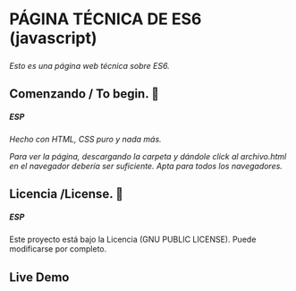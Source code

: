 # PÁGINA TÉCNICA DE ES6 (javascript)
##### 

_Esto es una página web técnica sobre ES6._

## Comenzando / To begin. 🚀
##### ESP
_Hecho con HTML, CSS puro y nada más._

_Para ver la página, descargando la carpeta y dándole click al archivo.html en el navegador debería ser suficiente. Apta para todos los navegadores._


## Licencia /License. 📄
##### ESP

Este proyecto está bajo la Licencia (GNU PUBLIC LICENSE). Puede modificarse por completo.

## Live Demo 

